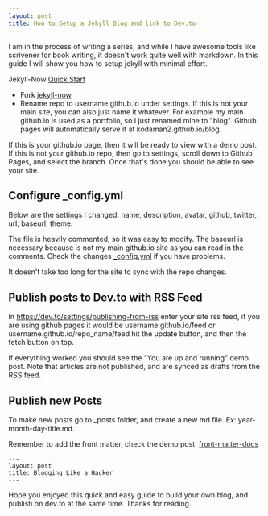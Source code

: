 ```yaml
---
layout: post
title: How to Setup a Jekyll Blog and link to Dev.to
---
```


I am in the process of writing a series, and while I have awesome tools like scrivener for book writing, it doesn't work quite well with markdown. In this guide I will show you how to setup jekyll with minimal effort.


Jekyll-Now [Quick Start](https://github.com/barryclark/jekyll-now#quick-start) 
- Fork [jekyll-now](https://github.com/barryclark/jekyll-now)
- Rename repo to username.github.io under settings. If this is not your main site, you can also just name it whatever. For example my main github.io is used as a portfolio, so I just renamed mine to "blog". Github pages will automatically serve it at kodaman2.github.io/blog.

If this is your github.io page, then it will be ready to view with a demo post. If this is not your github.io repo, then go to settings, scroll down to Github Pages, and select the branch. Once that's done you should be able to see your site.

## Configure _config.yml

Below are the settings I changed:
name, description, avatar, github, twitter, url, baseurl, theme.

The file is heavily commented, so it was easy to modify. The baseurl is necessary because is not my main github.io site as you can read in the comments. Check the changes [_config.yml](https://github.com/kodaman2/blog/blame/master/_config.yml) if you have problems.

It doesn't take too long for the site to sync with the repo changes.

## Publish posts to Dev.to with RSS Feed

In https://dev.to/settings/publishing-from-rss enter your site rss feed, if you are using github pages it would be username.github.io/feed or username.github.io/repo_name/feed hit the update button, and then the fetch button on top.

If everything worked you should see the "You are up and running" demo post. Note that articles are not published, and are synced as drafts from the RSS feed.

## Publish new Posts

To make new posts go to _posts folder, and create a new md file. Ex: year-month-day-title.md. 

Remember to add the front matter, check the demo post. [front-matter-docs](https://jekyllrb.com/docs/front-matter/)

```
---
layout: post
title: Blogging Like a Hacker
---
```

Hope you enjoyed this quick and easy guide to build your own blog, and publish on dev.to at the same time. Thanks for reading.